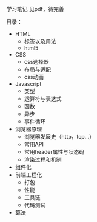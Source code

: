 学习笔记
见pdf，待完善

目录：
- HTML
  - 标签以及用法
  - html5
- CSS
  - css选择器
  - 布局与适配
  - css动画
- Javascript
  - 类型
  - 运算符与表达式
  - 函数
  - 异步
  - 事件循环
- 浏览器原理
  - 浏览器发展史（http，tcp...）
  - 常用API
  - 常用header属性与状态码
  - 渲染过程和机制
- 组件化 
- 前端工程化
  - 打包
  - 性能
  - 工具链
  - 代码测试
- 算法
